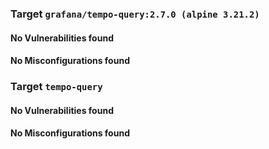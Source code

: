 
<h3>Target <code>grafana/tempo-query:2.7.0 (alpine 3.21.2)</code></h3>
<h4>No Vulnerabilities found</h4>
<h4>No Misconfigurations found</h4>
<h3>Target <code>tempo-query</code></h3>
<h4>No Vulnerabilities found</h4>
<h4>No Misconfigurations found</h4>
